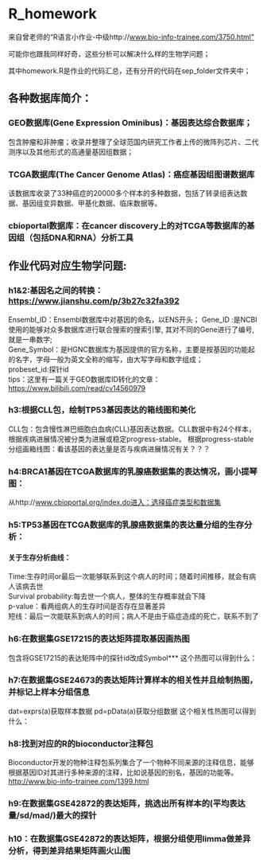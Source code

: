 # R_homework
来自曾老师的“R语言小作业-中级http://www.bio-info-trainee.com/3750.html”

可能你也跟我同样好奇，这些分析可以解决什么样的生物学问题；

其中homework.R是作业的代码汇总，还有分开的代码在sep_folder文件夹中；

## 各种数据库简介： 
### GEO数据库(Gene Expression Ominibus)：基因表达综合数据库；  
包含肿瘤和非肿瘤；收录并整理了全球范国内研究工作者上传的微阵列芯片、二代测序以及其他形式的高通量基因组数据；
### TCGA数据库(The Cancer Genome Atlas)：癌症基因组图谱数据库
该数据库收录了33种癌症的20000多个样本的多种数据，包括了转录组表达数据、基因组变异数据、甲基化数据、临床数据等。
### cbioportal数据库：在cancer discovery上的对TCGA等数据库的基因组（包括DNA和RNA）分析工具

## 作业代码对应生物学问题:
### h1&2:基因名之间的转换：https://www.jianshu.com/p/3b27c32fa392
Ensembl_ID：Ensembl数据库中对基因的命名，以ENS开头； 
Gene_ID :是NCBI使用的能够对众多数据库进行联合搜索的搜索引擎, 其对不同的Gene进行了编号,就是一串数字;  
Gene_Symbol：是HGNC数据库为基因提供的官方名称，主要是按基因的功能起的名字，字母一般为英文全称的缩写，由大写字母和数字组成；  
probeset_id:探针id  
tips：这里有一篇关于GEO数据库ID转化的文章：https://www.bilibili.com/read/cv14560979

### h3:根据CLL包，绘制TP53基因表达的箱线图和美化
CLL包：包含慢性淋巴细胞白血病(CLL)基因表达数据。CLL数据中有24个样本，根据疾病进展情况被分类为进展或稳定progress-stable。 
根据progress-stable分组画箱线图：看该基因的表达量是否与疾病进展情况有关？？？

### h4:BRCA1基因在TCGA数据库的乳腺癌数据集的表达情况，画小提琴图：
从http://www.cbioportal.org/index.do进入：选择癌症类型和数据集

### h5:TP53基因在TCGA数据库的乳腺癌数据集的表达量分组的生存分析：
#### 关于生存分析曲线：
Time:生存时间or最后一次能够联系到这个病人的时间；随着时间推移，就会有病人该病去世    
Survival probability:每去世一个病人，整体的生存概率就会下降   
p-value：看两组病人的生存时间是否存在显著差异     
短线：最后一次能联系到病人的时间；病人不是由于癌症造成的死亡，联系不到了  

### h6:在数据集GSE17215的表达矩阵提取基因画热图 
包含将GSE17215的表达矩阵中的探针id改成Symbol***
这个热图可以得到什么：

### h7:在数据集GSE24673的表达矩阵计算样本的相关性并且绘制热图，并标记上样本分组信息
dat=exprs(a)获取样本数据 
pd=pData(a)获取分组数据 
这个相关性热图可以得到什么：

### h8:找到对应的R的bioconductor注释包 
Bioconductor开发的物种注释包系列集合了一个物种不同来源的注释信息，能够根据基因ID对其进行多种来源的注释，比如说基因的别名，基因的功能等。  
http://www.bio-info-trainee.com/1399.html

### h9:在数据集GSE42872的表达矩阵，挑选出所有样本的(平均表达量/sd/mad/)最大的探针

### h10：在数据集GSE42872的表达矩阵，根据分组使用limma做差异分析，得到差异结果矩阵画火山图














